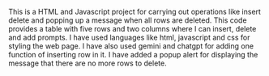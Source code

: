 This is a HTML and Javascript project for carrying out operations like insert delete and popping up a message when all rows are deleted. 
This code provides a table with five rows and two columns where I can insert, delete and add prompts.
I have used languages like html, javascript and css for styling the web page.
I have also used gemini and chatgpt for adding one function of inserting row in it.
I have added a popup alert for displaying the message that there are no more rows to delete.
